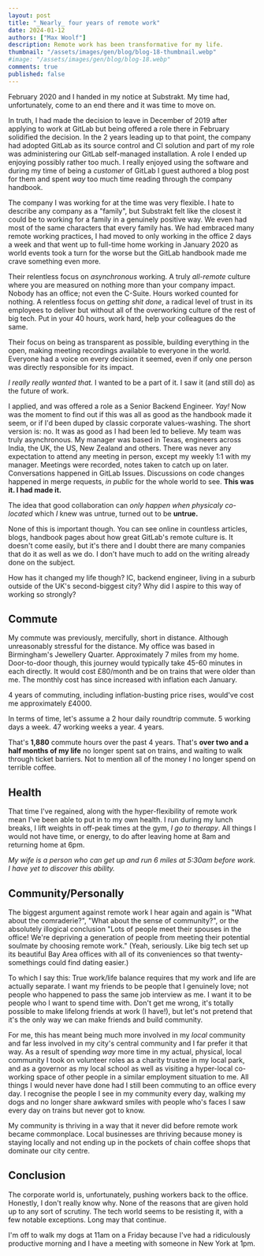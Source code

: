 ```yaml
---
layout: post
title: "_Nearly_ four years of remote work"
date: 2024-01-12
authors: ["Max Woolf"]
description: Remote work has been transformative for my life.
thumbnail: "/assets/images/gen/blog/blog-18-thumbnail.webp"
#image: "/assets/images/gen/blog/blog-18.webp"
comments: true
published: false
---
```


February 2020 and I handed in my notice at Substrakt. My time had, unfortunately, come to an end there and it was time to move on. 

In truth, I had made the decision to leave in December of 2019 after applying to work at GitLab but being offered a role there in February solidified the decision. In the 2 years leading up to that point, the company had adopted GitLab as its source control and CI solution and part of my role was administering our GitLab self-managed installation. A role I ended up enjoying possibly rather too much. I really enjoyed using the software and during my time of being a _customer_ of GitLab I guest authored a blog post for them and spent _way_ too much time reading through the company handbook.

The company I was working for at the time was very flexible. I hate to describe any company as a "family", but Substrakt felt like the closest it could be to working for a family in a genuinely positive way. We even had most of the same characters that every family has. We had embraced many remote working practices, I had moved to only working in the office 2 days a week and that went up to full-time home working in January 2020 as world events took a turn for the worse but the GitLab handbook made me crave something even more.

Their relentless focus on _asynchronous_ working. A truly _all-remote_ culture where you are measured on nothing more than your company impact. Nobody has an office; not even the C-Suite. Hours worked counted for nothing. A relentless focus on _getting shit done_, a radical level of trust in its employees to deliver but without all of the overworking culture of the rest of big tech. Put in your 40 hours, work hard, help your colleagues do the same.

Their focus on being as transparent as possible, building everything in the open, making meeting recordings available to everyone in the world. Everyone had a voice on every decision it seemed, even if only one person was directly responsible for its impact.

_I really really wanted that._ I wanted to be a part of it. I saw it (and still do) as the future of work.

I applied, and was offered a role as a Senior Backend Engineer. _Yay!_ Now was the moment to find out if this was all as good as the handbook made it seem, or if I'd been duped by classic corporate values-washing. The short version is: no. It was as good as I had been led to believe. My team was truly asynchronous. My manager was based in Texas, engineers across India, the UK, the US, New Zealand and others. There was never any expectation to attend any meeting in person, except my weekly 1:1 with my manager. Meetings were recorded, notes taken to catch up on later. Conversations happened in GitLab Issues. Discussions on code changes happened in merge requests, _in public_ for the whole world to see. **This was it. I had made it.**

The idea that good collaboration can _only happen when physicaly co-located_ which _I_ knew was untrue, turned out to be **untrue.**

None of this is important though. You can see online in countless articles, blogs, handbook pages about how great GitLab's remote culture is. It doesn't come easily, but it's there and I doubt there are many companies that do it as well as we do. I don't have much to add on the writing already done on the subject.

How has it changed my life though? IC, backend engineer, living in a suburb outside of the UK's second-biggest city? Why did I aspire to this way of working so strongly? 

## Commute

My commute was previously, mercifully, short in distance. Although unreasonably stressful for the distance. My office was based in Birmingham's Jewellery Quarter. Approximately 7 miles from my home. Door-to-door though, this journey would typically take 45-60 minutes in each directly. It would cost £80/month and be on trains that were older than me. The monthly cost has since increased with inflation each January.

4 years of commuting, including inflation-busting price rises, would've cost me approximately £4000.

In terms of time, let's assume a 2 hour daily roundtrip commute. 5 working days a week. 47 working weeks a year. 4 years.

That's **1,880** commute hours over the past 4 years. That's **over two and a half months of my life** no longer spent sat on trains, and waiting to walk through ticket barriers. Not to mention all of the money I no longer spend on terrible coffee.

## Health

That time I've regained, along with the hyper-flexibility of remote work mean I've been able to put in to my own health. I run during my lunch breaks, I lift weights in off-peak times at the gym, _I go to therapy_. All things I would not have time, or energy, to do after leaving home at 8am and returning home at 6pm.

_My wife is a person who can get up and run 6 miles at 5:30am before work. I have yet to discover this ability._ 

## Community/Personally

The biggest argument against remote work I hear again and again is "What about the comraderie?", "What about the sense of community?", or the absolutely illogical conclusion "Lots of people meet their spouses in the office! We're depriving a generation of people from meeting their potential soulmate by choosing remote work." (Yeah, seriously. Like big tech set up its beautiful Bay Area offices with all of its conveniences so that twenty-somethings could find dating easier.)

To which I say this: True work/life balance requires that my work and life are actually separate. I want my friends to be people that I genuinely love; not people who happened to pass the same job interview as me. I want it to be people who I want to spend time with. Don't get me wrong, it's totally possible to make lifelong friends at work (I have!), but let's not pretend that it's the only way we can make friends and build community. 

For me, this has meant being much more involved in my _local_ community and far less involved in my city's central community and I far prefer it that way. As a result of spending _way_ more time in my actual, physical, local community I took on volunteer roles as a charity trustee in my local park, and as a governor as my local school as well as visiting a hyper-local co-working space of other people in a similar employment situation to me. All things I would never have done had I still been commuting to an office every day. I recognise the people I see in my community every day, walking my dogs and no longer share awkward smiles with people who's faces I saw every day on trains but never got to know.

My community is thriving in a way that it never did before remote work became commonplace. Local businesses are thriving because money is staying locally and not ending up in the pockets of chain coffee shops that dominate our city centre.

## Conclusion

The corporate world is, unfortunately, pushing workers back to the office. Honestly, I don't really know why. None of the reasons that are given hold up to any sort of scrutiny. The tech world seems to be resisting it, with a few notable exceptions. Long may that continue.

I'm off to walk my dogs at 11am on a Friday because I've had a ridiculously productive morning and I have a meeting with someone in New York at 1pm.